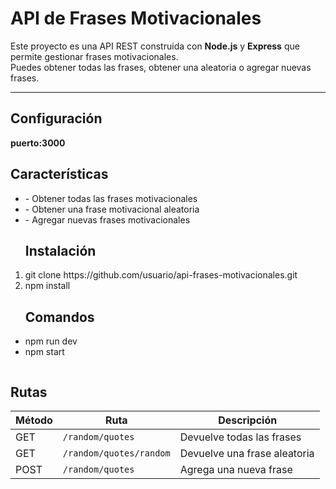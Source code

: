 <h1>API de Frases Motivacionales</h1>

Este proyecto es una API REST construida con **Node.js** y **Express** que permite gestionar frases motivacionales.  
Puedes obtener todas las frases, obtener una aleatoria o agregar nuevas frases.

---

<h2>Configuración</h2>
<b>puerto:3000</b>

<h2>Características</h2>
<ul>
<li>- Obtener todas las frases motivacionales</li>
<li>- Obtener una frase motivacional aleatoria</li>
<li>- Agregar nuevas frases motivacionales</li>
</ul>

<ol>
  <h2>Instalación</h2>
  <li>git clone https://github.com/usuario/api-frases-motivacionales.git</li>
  <li>npm install</li>
</ol>

<ul>
  <h2>Comandos</h2>
  <li>npm run dev</li>
  <li>npm start</li>
</ul>

<div style="overflow-x:auto;">
  <h2>Rutas</h2>

<table>
  <thead>
    <tr>
      <th>Método</th>
      <th>Ruta</th>
      <th>Descripción</th>
    </tr>
  </thead>
  <tbody>
    <tr>
      <td>GET</td>
      <td><code>/random/quotes</code></td>
      <td>Devuelve todas las frases</td>
    </tr>
    <tr>
      <td>GET</td>
      <td><code>/random/quotes/random</code></td>
      <td>Devuelve una frase aleatoria</td>
    </tr>
    <tr>
      <td>POST</td>
      <td><code>/random/quotes</code></td>
      <td>Agrega una nueva frase</td>
    </tr>
  </tbody>
</table>

</div>
